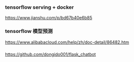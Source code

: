 <!--
 * @Author: your name
 * @Date: 2019-09-25 14:05:45
 * @LastEditTime: 2019-11-05 16:57:49
 * @LastEditors: Please set LastEditors
 * @Description: In User Settings Edit
 * @FilePath: /craft/Workspace-of-NLU/service_online/README.md
 -->
### tensorflow serving + docker
https://www.jianshu.com/p/bd67b40e6b85

### tensorflow 模型预测
https://www.alibabacloud.com/help/zh/doc-detail/86482.htm


### 

https://github.com/dongido001/flask_chatbot